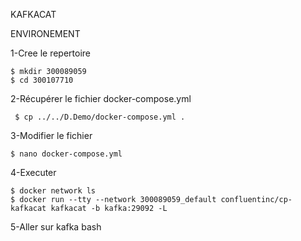 KAFKACAT

ENVIRONEMENT

1-Cree le repertoire

```  MINGW64 ~/Developer/INF1069-202-19H-02/1.KafkaCat
$ mkdir 300089059
$ cd 300107710
 ```
 
 2-Récupérer le fichier docker-compose.yml 
 
 ``` $ cp ../../D.Demo/docker-compose.yml .```
 
 3-Modifier le fichier
 
 ``` $ nano docker-compose.yml ```
 
 4-Executer
 
 ``` $ docker-compose up -d 
$ docker network ls
$ docker run --tty --network 300089059_default confluentinc/cp-kafkacat kafkacat -b kafka:29092 -L
```


5-Aller sur kafka bash
